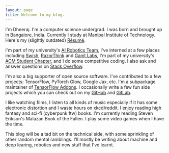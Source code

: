 ```yaml
---
layout: page
title: Welcome to my blog.
---
```


I'm Dheeraj. I'm a computer science undergrad. I was born and brought up in Bangalore, India. Currently I study at Manipal Institute of Technology. Here's my (slightly outdated) [Résumé](https://github.com/Squadrick/squadrick.github.io/blob/master/Resume.pdf).

I'm part of my university's [AI Robotics Team](http://projectmanas.in), I've interned at a few places including [Swish](http://theswishapp.io/), [RazorThink](https://www.razorthink.com/) and [Ganit Labs](https://www.ganitlabs.in), I'm part of my university's [ACM Student Chapter](https://manipal.acm.org), and I do some competitive coding. I also ask and answer questions on
[Stack Overflow](https://stackoverflow.com/users/2240521/squadrick?tab=profile).

I'm also a big supporter of open source software. I've contributed to a few projects: TensorFlow, PyTorch Glow, Google Jax, etc. I'm a subpackage maintainer of [TensorFlow Addons](https://github.com/tensorflow/addons/). I occasionally write a few fun side projects which you can check out on my [GitHub](https://github.com/Squadrick) and [GitLab](https://gitlab.com/Squadrick).

I like watching films, I listen to all kinds of music especially if it has some electronic distortion and I waste hours on xkcd/reddit. I enjoy reading high fantasy and sci-fi (cyberpunk ftw) books. I'm currently reading Steven Erikson's Malazan Book of the Fallen. I play some video games when I have the time.

This blog will be a tad bit on the technical side, with some sprinkling of other random mental ramblings. I'll mostly be writing about machine and deep learing, robotics and new stuff that I've learnt.
